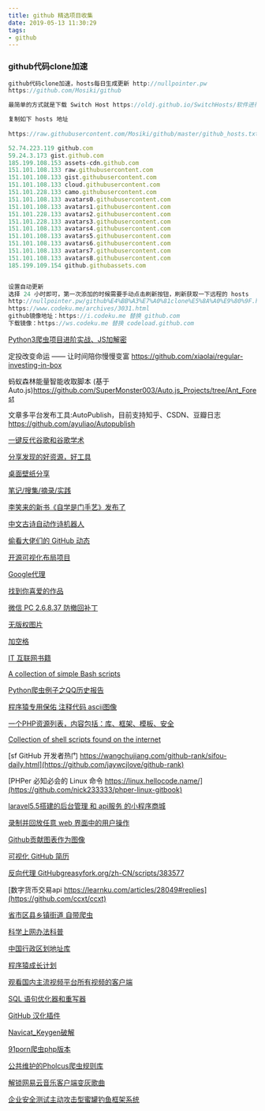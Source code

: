 ```yaml
---
title: github 精选项目收集
date: 2019-05-13 11:30:29
tags:
- github
---
```


### github代码clone加速
```javascript
github代码clone加速，hosts每日生成更新 http://nullpointer.pw 
https://github.com/Mosiki/github

最简单的方式就是下载 Switch Host https://oldj.github.io/SwitchHosts/软件进行 host 修改，跨平台，因为 hosts 文件每日都会自动更新，所以需要本地的 hosts 也能自动更新， 好在 SwitchHosts 提供了远程 hosts 的功能。

复制如下 hosts 地址
 
https://raw.githubusercontent.com/Mosiki/github/master/github_hosts.txt

52.74.223.119 github.com
59.24.3.173 gist.github.com
185.199.108.153 assets-cdn.github.com
151.101.108.133 raw.githubusercontent.com
151.101.108.133 gist.githubusercontent.com
151.101.108.133 cloud.githubusercontent.com
151.101.228.133 camo.githubusercontent.com
151.101.108.133 avatars0.githubusercontent.com
151.101.108.133 avatars1.githubusercontent.com
151.101.228.133 avatars2.githubusercontent.com
151.101.228.133 avatars3.githubusercontent.com
151.101.108.133 avatars4.githubusercontent.com
151.101.108.133 avatars5.githubusercontent.com
151.101.108.133 avatars6.githubusercontent.com
151.101.108.133 avatars7.githubusercontent.com
151.101.108.133 avatars8.githubusercontent.com
185.199.109.154 github.githubassets.com


设置自动更新
选择 24 小时即可，第一次添加的时候需要手动点击刷新按钮，刷新获取一下远程的 hosts
http://nullpointer.pw/github%E4%BB%A3%E7%A0%81clone%E5%8A%A0%E9%80%9F.html
https://www.codeku.me/archives/3031.html
github镜像地址：https://i.codeku.me 替换 github.com
下载镜像：https://ws.codeku.me 替换 codeload.github.com


```
[Python3爬虫项目进阶实战、JS加解密](https://github.com/xianyucoder/Crack-JS)

定投改变命运 —— 让时间陪你慢慢变富 https://github.com/xiaolai/regular-investing-in-box

蚂蚁森林能量智能收取脚本 (基于Auto.js)https://github.com/SuperMonster003/Auto.js_Projects/tree/Ant_Forest

文章多平台发布工具:AutoPublish，目前支持知乎、CSDN、豆瓣日志 https://github.com/ayuliao/Autopublish


[ 一键反代谷歌和谷歌学术](https://github.com/arnofeng/ngx_google_deployment)

[分享发现的好资源，好工具](https://github.com/Michael728/awesome-tools-resources)

[桌面壁纸分享](https://github.com/ofcold/desktop-pictures)

[笔记/搜集/摘录/实践](https://github.com/jaywcjlove/handbook)

[李笑来的新书《自学是门手艺》发布了](https://github.com/selfteaching/the-craft-of-selfteaching)

[中文古诗自动作诗机器人](https://github.com/jinfagang/tensorflow_poems)

[偷看大佬们的 GitHub 动态](https://github.com/lawvs/buddy-github-events)

[开源可视化布局项目](https://github.com/0123cf/auto-layout)

[Google代理](https://github.com/EtherDream/jsproxy/)

[找到你喜爱的作品](https://zhaodao.ai/)

[微信 PC 2.6.8.37 防撤回补丁](https://github.com/36huo/wechat_anti_revoke/)

[无版权图片](https://unsplash.com/)

[加空格](https://github.com/vinta/pangu.js)

[ IT 互联网书籍](https://github.com/TIM168/technical_books)

[A collection of simple Bash scripts](https://github.com/ruanyf/simple-bash-scripts)

[Python爬虫例子之QQ历史报告](https://segmentfault.com/a/1190000019239788)

[程序猿专用保佑 注释代码 ascii图像](https://coding.net/u/lunayj/p/developer-pray-codeImg/git)

[一个PHP资源列表，内容包括：库、框架、模板、安全](https://github.com/CraryPrimitiveMan/awesome-php-zh_CN)


[Collection of shell scripts found on the internet](https://github.com/epety/100-shell-script-examples)

[sf GitHub 开发者热门 https://wangchujiang.com/github-rank/sifou-daily.html](https://github.com/jaywcjlove/github-rank)

[PHPer 必知必会的 Linux 命令 https://linux.hellocode.name/](https://github.com/nick233333/phper-linux-gitbook)

[laravel5.5搭建的后台管理 和 api服务 的小程序商城](https://github.com/sqc157400661/XiaoTShop)

[录制并回放任意 web 界面中的用户操作](https://github.com/rrweb-io)

[Github贡献图表作为图像](https://github.com/2016rshah/githubchart-api)


[可视化 GitHub 简历](https://github.com/ecmadao/hacknical)

[反向代理 GitHubgreasyfork.org/zh-CN/scripts/383577](https://www.codeku.me/archives/3031.html)

[数字货币交易api https://learnku.com/articles/28049#replies](https://github.com/ccxt/ccxt)

[省市区县乡镇街道 自带爬虫](https://github.com/aoxiang594/laravel-province-city-area)

[科学上网办法科普](https://github.com/byrwiki/byrwiki/issues/13)

[中国行政区划地址库](https://github.com/wi1dcard/china-divisions)

[程序猿成长计划](https://github.com/mylxsw/growing-up)

[观看国内主流视频平台所有视频的客户端](https://github.com/phobal/ivideo)

[SQL 语句优化器和重写器](https://github.com/guanguans/soar-php)

[GitHub 汉化插件](https://github.com/52cik/github-hans)

[Navicat_Keygen破解](https://github.com/Deltafox79/Navicat_Keygen)

[91porn爬虫php版本](https://github.com/zzjzz9266a/91porn_php)

[公共维护的Pholcus爬虫规则库](https://github.com/henrylee2cn/pholcus_lib)

[解锁网易云音乐客户端变灰歌曲](https://github.com/nondanee/UnblockNeteaseMusic)


[企业安全测试主动攻击型蜜罐钓鱼框架系统](https://github.com/hacklcx/HFish)








